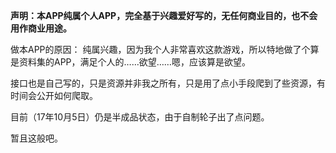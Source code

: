  **声明：本APP纯属个人APP，完全基于兴趣爱好写的，无任何商业目的，也不会用作商业用途。**

做本APP的原因：
纯属兴趣，因为我个人非常喜欢这款游戏，所以特地做了个算是资料集的APP，满足个人的……欲望……嗯，应该算是欲望。

接口也是自己写的，只是资源并非我之所有，只是用了点小手段爬到了些资源，有时间会公开如何爬取。

目前（17年10月5日）仍是半成品状态，由于自制轮子出了点问题。

暂且这般吧。